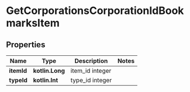 
# GetCorporationsCorporationIdBookmarksItem

## Properties
Name | Type | Description | Notes
------------ | ------------- | ------------- | -------------
**itemId** | **kotlin.Long** | item_id integer | 
**typeId** | **kotlin.Int** | type_id integer | 



